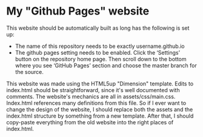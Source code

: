 # My "Github Pages" website

This website should be automatically built as long has the following is set up:
- The name of this repository needs to be exactly username.github.io
- The github pages setting needs to be enabled. Click the ‘Settings’ button on
  the repository home page. Then scroll down to the bottom where you see ‘GitHub
  Pages’ section and choose the master branch for the source.

This website was made using the HTML5up "Dimension" template. Edits to
index.html should be straightforward, since it's well documented with comments.
The website's mechanics are all in assets/css/main.css. Index.html references
many definitions from this file. So if I ever want to change the design of the
website, I should replace both the assets and the index.html structure by
something from a new template. After that, I should copy-paste everything from
the old website into the right places of index.html.
